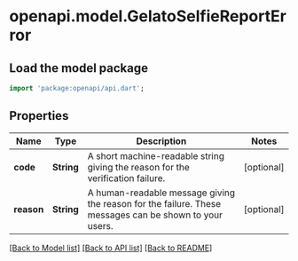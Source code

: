 # openapi.model.GelatoSelfieReportError

## Load the model package
```dart
import 'package:openapi/api.dart';
```

## Properties
Name | Type | Description | Notes
------------ | ------------- | ------------- | -------------
**code** | **String** | A short machine-readable string giving the reason for the verification failure. | [optional] 
**reason** | **String** | A human-readable message giving the reason for the failure. These messages can be shown to your users. | [optional] 

[[Back to Model list]](../README.md#documentation-for-models) [[Back to API list]](../README.md#documentation-for-api-endpoints) [[Back to README]](../README.md)


